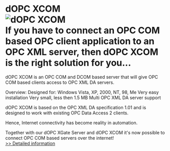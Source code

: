 # dOPC XCOM<br />![dOPC XCOM](https://mycommerce.akamaized.net/api/pimages/P183723/BIG/183723.PNG)<br />If you have to connect an OPC COM based OPC client application to an OPC XML server, then dOPC XCOM is the right solution for you...

dOPC XCOM is an OPC COM and DCOM based server that will give OPC COM based clients access to OPC XML DA servers.

Overview:
Designed for: Windows Vista, XP, 2000, NT, 98, Me
Very easy installation
Very small, less then 1.5 MB
Multi OPC XML DA server support


dOPC XCOM is based on the OPC XML DA specification 1.01 and is designed to work with existing OPC Data Access 2 clients.

Hence, Internet connectivity has become reality in automation.

Together with our dOPC XGate Server and dOPC XCOM it's now possible to connect OPC COM based servers over the internet!<br />[>> Detailed information](https://secure.shareit.com/shareit/product.html?productid=183723&affiliateid=200057808)